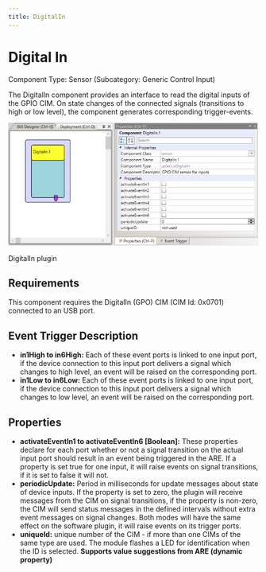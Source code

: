 ```yaml
---
title: DigitalIn
---
```


# Digital In

Component Type: Sensor (Subcategory: Generic Control Input)

The DigitalIn component provides an interface to read the digital inputs of the GPIO CIM. On state changes of the connected signals (transitions to high or low level), the component generates corresponding trigger-events.

![Screenshot: DigitalIn plugin](./img/DigitalIn.jpg "Screenshot: DigitalIn plugin")

DigitalIn plugin

## Requirements

This component requires the DigitalIn (GPO) CIM (CIM Id: 0x0701) connected to an USB port.

## Event Trigger Description

- **in1High to in6High:** Each of these event ports is linked to one input port, if the device connection to this input port delivers a signal which changes to high level, an event will be raised on the corresponding port.
- **in1Low to in6Low:** Each of these event ports is linked to one input port, if the device connection to this input port delivers a signal which changes to low level, an event will be raised on the corresponding port.

## Properties

- **activateEventIn1 to activateEventIn6 \[Boolean\]:** These properties declare for each port whether or not a signal transition on the actual input port should result in an event being triggered in the ARE. If a property is set true for one input, it will raise events on signal transitions, if it is set to false it will not.
- **periodicUpdate:** Period in milliseconds for update messages about state of device inputs. If the property is set to zero, the plugin will receive messages from the CIM on signal transitions, if the property is non-zero, the CIM will send status messages in the defined intervals without extra event messages on signal changes. Both modes will have the same effect on the software plugin, it will raise events on its trigger ports.
- **uniqueId:** unique number of the CIM - if more than one CIMs of the same type are used. The module flashes a LED for identification when the ID is selected. **Supports value suggestions from ARE (dynamic property)**
